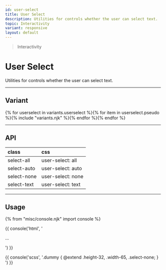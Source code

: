 ```yaml
---
id: user-select
title: User Select
description: Utilities for controls whether the user can select text.
topic: Interactivity
variant: responsive
layout: default
---
```


> Interactivity

# User Select

Utilities for controls whether the user can select text.

---

## Variant

<div class="flex flex-gap-2 flex-wrap justify-start items-center">{% for userselect in variants.userselect %}{% for item in userselect.pseudo %}{% include "variants.njk" %}{% endfor %}{% endfor %}</div>

---

## API

| <span class="padding-x-3 padding-y-1 text-white bg-shade-granite-5 font-semibold curve-border-md">class</span> | <span class="padding-x-3 padding-y-1 text-white bg-shade-granite-5 font-semibold curve-border-md">css</span> |
|:--|:--|
| select-all | user-select: all |
| select-auto | user-select: auto |
| select-none | user-select: none |
| select-text | user-select: text |

---

## Usage

{% from "misc/console.njk" import console %}

{{ console('html',
'<div class="height-32 width-65 ... select-none">
    ...
  </div>
') }}

{{ console('scss',
'.dummy {
    @extend
      .height-32,
      .width-65,
      .select-none;
}
') }}

